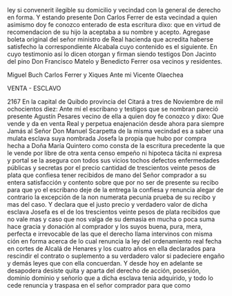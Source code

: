ley si convenerit ilegible su domicilio y vecindad con la general de derecho en forma. Y estando presente Don Carlos Ferrer de esta vecindad a quien asimismo doy fe conozco enterado de esta escritura dixo: que en virtud de recomendacion de su hijo la aceptaba a su nombre y acepto. Agregase boleta original del señor ministro de Real hacienda que acredita haberse satisfecho la correspondiente Alcabala cuyo contenido es el siguiente. En cuyo testimonio así lo dicen otorgan y firman siendo testigos Don Jacinto del pino Don Francisco Matelo y Benedicto Ferrer osa vecinos y residentes.

Miguel Buch
Carlos Ferrer y Xiques
Ante mi Vicente Olaechea

VENTA - ESCLAVO

2167 En la capital de Quibdo provincia del Citará a tres de Noviembre de mil ochocientos diez: Ante mí el escribano y testigos que se nombran pareció presente Agustín Pesares vecino de ella a quien doy fe conozco y dixo: Que vende y da en venta Real y perpetua enajenación desde ahora para siempre Jamás al Señor Don Manuel Scarpetta de la misma vecindad es a saber una mulata esclava suya nombrada Josefa la propia que hubo por compra hecha a Doña María Quintero como consta de la escritura precedente la que le vende por libre de otra xenta censo empeño ni hipoteca tácita ni expresa y portal se la asegura con todos sus vicios tochos defectos enfermedades públicas y secretas por el precio cantidad de trescientos veinte pesos de plata que confiesa tener recibidos de mano del Señor comprador a su entera satisfacción y contento sobre que por no ser de presente su recibo para que yo el escribano deje de la entrega la confiesa y renuncia alegar de contrario la excepción de la non numerata pecunia prueba de su recibo y mas del caso. Y declara que el justo precio y verdadero valor de dicha esclava Josefa es el de los trescientos veinte pesos de plata recibidos que no vale mas y caso que nos valga de su demasia en mucha o poca suma hace gracia y donación al comprador y los suyos buena, pura, mera, perfecta e irrevocable de las que el derecho llama intervinos con misma ción en forma acerca de lo cual renuncia la ley del ordenamiento real fecha en cortes de Alcalá de Henares y los cuatro años en ella declarados para rescindir el contrato o suplemento a su verdadero valor si padeciere engaño y demás leyes que con ella concuerdan. Y desde hoy en adelante se desapodera desiste quita y aparta del derecho de acción, posesión, dominio dominio y señorío que a dicha esclava tenia adquirido, y todo lo cede renuncia y traspasa en el señor comprador para que como